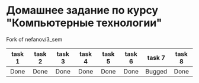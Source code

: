# Домашнее задание по курсу "Компьютерные технологии"
Fork of nefanov/3_sem

| task 1 | task 2 | task 3 | task 4 | task 5 | task 6 | task 7 | task 8 |
|:------:|:------:|:------:|:------:|:------:|:------:|:------:|:------:|
|  Done  |  Done  |  Done  |  Done  |  Done  |  Done  | Bugged |  Done  |
